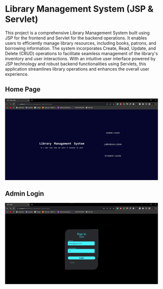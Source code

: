 # Library Management System (JSP & Servlet)
This project is a comprehensive Library Management System built using JSP for the frontend and Servlet for the backend operations. It enables users to efficiently manage library resources, including books, patrons, and borrowing information. The system incorporates Create, Read, Update, and Delete (CRUD) operations to facilitate seamless management of the library's inventory and user interactions. With an intuitive user interface powered by JSP technology and robust backend functionalities using Servlets, this application streamlines library operations and enhances the overall user experience.

## Home Page
![image](https://github.com/tavanojirutik/ibrary-management-system-JSP-Servlet/blob/main/HomePage1.jpg)

## Admin Login
![image](https://github.com/tavanojirutik/ibrary-management-system-JSP-Servlet/blob/main/AdminLoginPage2.jpg)

